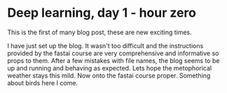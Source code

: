 # Deep learning, day 1 - hour zero
This is the first of many blog post, these are new exciting times.

I have just set up the blog. It wasn't too difficult and the instructions provided by the fastai course are very comprehensive and informative so props to them. After a few mistakes with file names, the blog seems to be up and running and behaving as expected. Lets hope the metophorical weather stays this mild. Now onto the fastai course proper. Something about birds here I come.
